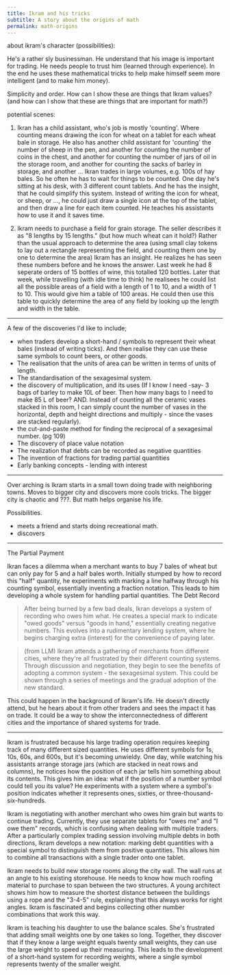 ```yaml
---
title: Ikram and his tricks
subtitle: A story about the origins of math
permalink: math-origins
---
```


<!-- A short story that follows a trader. The story starts before the development of any math / arithmetic and we would get to see the issues that come with no math (spending lots of time counting, getting counts wrong, ...?). The accountant would invent some of their own tricks, and learn some from other accountants (in different cities). -->

about ikram's character (possibilities):

He's a rather sly businessman. He understand that his image is important for trading. He needs people to trust him (learned through experience).
In the end he uses these mathematical tricks to help make himself seem more intelligent (and to make him money).

Simplicity and order. How can I show these are things that Ikram values? 
(and how can I show that these are things that are important for math?)

potential scenes:

1. Ikran has a child assistant, who's job is mostly 'counting'. Where counting means drawing the icon for wheat on a tablet for each wheat bale in storage. He also has another child assistant for 'counting' the number of sheep in the pen, and another for counting the number of coins in the chest, and another for counting the number of jars of oil in the storage room, and another for counting the sacks of barley in storage, and another ...
Ikran trades in large volumes, e.g. 100s of hay bales. So he often he has to wait for things to be counted.
One day he's sitting at his desk, with 3 different count tablets. And he has the insight, that he could simplify this system. Instead of writing the icon for wheat, or sheep, or ..., he could just draw a single icon at the top of the tablet, and then draw a line for each item counted. He teaches his assistants how to use it and it saves time.

2. Ikram needs to purchase a field for grain storage. The seller describes it as "8 lengths by 15 lengths." (but how much wheat can it hold?)
Rather than the usual approach to determine the area (using small clay tokens to lay out a rectangle representing the field, and counting them one by one to determine the area) Ikram has an insight. He realizes he has seen these numbers before and he knows the answer. Last week he had 8 seperate orders of 15 bottles of wine, this totalled 120 bottles.
Later that week, while travelling (with idle time to think) he realisees he could list all the possible areas of a field with a length of 1 to 10, and a width of 1 to 10. This would give him a table of 100 areas. He could then use this table to quickly determine the area of any field by looking up the length and width in the table.




***


A few of the discoveries I'd like to include;

- when traders develop a short-hand / symbols to represent their wheat bales (instead of writing ticks). And then realise they can use these same symbols to count beers, or other goods.
- The realisation that the units of area can be written in terms of units of length. 
- The standardisation of the sexagesimal system.
- the discovery of multiplication, and its uses (If I know I need -say- 3 bags of barley to make 10L of beer. Then how many bags to I need to make 85 L of beer? AND. Instead of counting all the ceramic vases stacked in this room, I can simply count the number of vases in the horizontal, depth and height directions and multiply - since the vases are stacked regularly).
- the cut-and-paste method for finding the reciprocal of a sexagesimal number. (pg 109)
- The discovery of place value notation
- The realization that debts can be recorded as negative quantities
- The invention of fractions for trading partial quantities
- Early banking concepts - lending with interest


***

Over arching is Ikram starts in a small town doing trade with neighboring towns. Moves to bigger city and discovers more cools tricks.
The bigger city is chaotic and ???. But math helps organise his life.

Possibilities.

- meets a friend and starts doing recreational math.
- discovers 

***


The Partial Payment

Ikran faces a dilemma when a merchant wants to buy 7 bales of wheat but can only pay for 5 and a half bales worth. Initially stumped by how to record this "half" quantity, he experiments with marking a line halfway through his counting symbol, essentially inventing a fraction notation. This leads to him developing a whole system for handling partial quantities.
The Debt Record

> After being burned by a few bad deals, Ikran develops a system of recording who owes him what. He creates a special mark to indicate "owed goods" versus "goods in hand," essentially creating negative numbers. This evolves into a rudimentary lending system, where he begins charging extra (interest) for the convenience of paying later.


> (from LLM) Ikram attends a gathering of merchants from different cities, where they're all frustrated by their different counting systems. Through discussion and negotiation, they begin to see the benefits of adopting a common system - the sexagesimal system. This could be shown through a series of meetings and the gradual adoption of the new standard.

This could happen in the background of Ikram's life. He doesn't directly attend, but he hears about it from other traders and sees the impact it has on trade. It could be a way to show the interconnectedness of different cities and the importance of shared systems for trade.


***

Ikram is frustrated because his large trading operation requires keeping track of many different sized quantities. He uses different symbols for 1s, 10s, 60s, and 600s, but it's becoming unwieldy. One day, while watching his assistants arrange storage jars (which are stacked in neat rows and columns), he notices how the position of each jar tells him something about its contents. This gives him an idea: what if the position of a number symbol could tell you its value? He experiments with a system where a symbol's position indicates whether it represents ones, sixties, or three-thousand-six-hundreds.

Ikram is negotiating with another merchant who owes him grain but wants to continue trading. Currently, they use separate tablets for "owes me" and "I owe them" records, which is confusing when dealing with multiple traders. After a particularly complex trading session involving multiple debts in both directions, Ikram develops a new notation: marking debt quantities with a special symbol to distinguish them from positive quantities. This allows him to combine all transactions with a single trader onto one tablet.

Ikram needs to build new storage rooms along the city wall. The wall runs at an angle to his existing storehouse. He needs to know how much roofing material to purchase to span between the two structures. A young architect shows him how to measure the shortest distance between the buildings using a rope and the "3-4-5" rule, explaining that this always works for right angles. Ikram is fascinated and begins collecting other number combinations that work this way.

Ikram is teaching his daughter to use the balance scales. She's frustrated that adding small weights one by one takes so long. Together, they discover that if they know a large weight equals twenty small weights, they can use the large weight to speed up their measuring.
This leads to the development of a short-hand system for recording weights, where a single symbol represents twenty of the smaller weight.